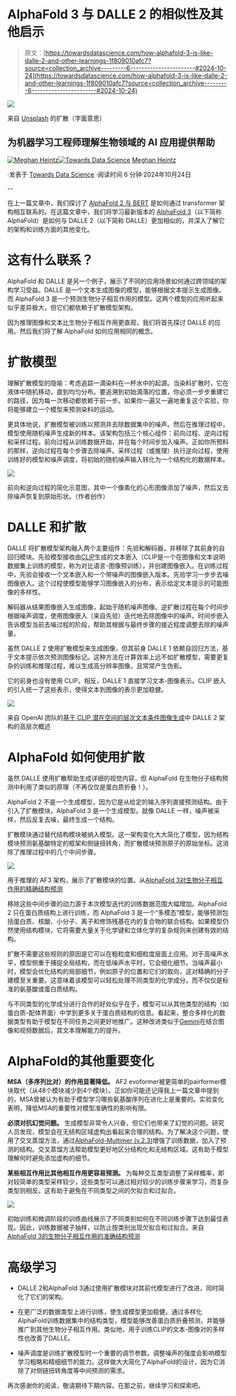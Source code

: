 # AlphaFold 3 与 DALLE 2 的相似性及其他启示

> 原文：[https://towardsdatascience.com/how-alphafold-3-is-like-dalle-2-and-other-learnings-1f809010afc7?source=collection_archive---------6-----------------------#2024-10-24](https://towardsdatascience.com/how-alphafold-3-is-like-dalle-2-and-other-learnings-1f809010afc7?source=collection_archive---------6-----------------------#2024-10-24)

![](../Images/481d90a32bacb1ec7467f45b59cb4b3a.png)

来自 [Unsplash](https://unsplash.com/photos/three-drinking-glasses-Y1ge0B9_oGE) 的扩散（字面意思）

## 为机器学习工程师理解生物领域的 AI 应用提供帮助

[](https://medium.com/@meghanheintz?source=post_page---byline--1f809010afc7--------------------------------)[![Meghan Heintz](../Images/9eaae6d3d8168086d83ff7100329c51f.png)](https://medium.com/@meghanheintz?source=post_page---byline--1f809010afc7--------------------------------)[](https://towardsdatascience.com/?source=post_page---byline--1f809010afc7--------------------------------)[![Towards Data Science](../Images/a6ff2676ffcc0c7aad8aaf1d79379785.png)](https://towardsdatascience.com/?source=post_page---byline--1f809010afc7--------------------------------) [Meghan Heintz](https://medium.com/@meghanheintz?source=post_page---byline--1f809010afc7--------------------------------)

·发表于 [Towards Data Science](https://towardsdatascience.com/?source=post_page---byline--1f809010afc7--------------------------------) ·阅读时间 6 分钟·2024年10月24日

--

在上一篇文章中，我们探讨了 [AlphaFold 2 与 BERT](https://medium.com/towards-data-science/alphafold-2-through-the-context-of-bert-78c9494e99af) 是如何通过 transformer 架构相互联系的。在这篇文章中，我们将学习最新版本的 [AlphaFold 3](https://www.nature.com/articles/s41586-024-07487-w)（以下简称 AlphaFold）是如何与 DALLE 2（以下简称 DALLE）更加相似的，并深入了解它的架构和训练方面的其他变化。

# 这有什么联系？

AlphaFold 和 DALLE 是另一个例子，展示了不同的应用场景如何通过跨领域的架构学习受益。DALLE 是一个文本生成图像的模型，能够根据文本提示生成图像。而 AlphaFold 3 是一个预测生物分子相互作用的模型。这两个模型的应用听起来似乎差异极大，但它们都依赖于扩散模型架构。

因为推理图像和文本比生物分子相互作用更直观，我们将首先探讨 DALLE 的应用。然后我们将了解 AlphaFold 如何应用相同的概念。

# 扩散模型

理解扩散模型的隐喻：考虑追踪一滴染料在一杯水中的起源。当染料扩散时，它在液体中随机移动，直到均匀分布。要追溯到初始滴落的位置，你必须一步步重建它的路径，因为每一次移动都依赖于前一步。如果你一遍又一遍地重复这个实验，你将能够建立一个模型来预测染料的运动。

更具体地说，扩散模型被训练以预测并去除数据集中的噪声。然后在推理过程中，模型使用随机噪声生成新的样本。该架构包括三个核心组件：前向过程、逆向过程和采样过程。前向过程从训练数据开始，并在每个时间步加入噪声。正如你所预料的那样，逆向过程在每个步骤去除噪声。采样过程（或推理）执行逆向过程，使用训练好的模型和噪声调度，将初始的随机噪声输入转化为一个结构化的数据样本。

![](../Images/d85e8c619f3ce77d041fed1db3db2f74.png)

前向和逆向过程的简化示意图，其中一个像素化的心形图像添加了噪声，然后又去除噪声恢复到原始形状。（作者创作）

# DALLE 和扩散

DALLE 将扩散模型架构融入两个主要组件：先验和解码器，并移除了其前身的自回归模块。先验模型接收由[CLIP](https://arxiv.org/abs/2103.00020)生成的文本嵌入（CLIP是一个在图像和文本说明数据集上训练的模型，称为对比语言-图像预训练），并创建图像嵌入。在训练过程中，先验会接收一个文本嵌入和一个带噪声的图像嵌入版本。先验学习一步步去噪图像嵌入。这个过程使模型能够学习图像嵌入的分布，表示给定文本提示的可能图像的多样性。

解码器从结果图像嵌入生成图像，起始于随机噪声图像。逆扩散过程在每个时间步根据噪声调度，使用图像嵌入（来自先验）迭代地去除图像中的噪声。时间步嵌入告诉模型当前去噪过程的阶段，帮助其根据与最终步骤的接近程度调整去除的噪声量。

虽然 DALLE 2 使用扩散模型来生成图像，但其前身 DALLE 1 依赖自回归方法，基于文本提示依次预测图像标记。这种方法在计算效率上远不如扩散模型，需要更复杂的训练和推理过程，难以生成高分辨率图像，且常常产生伪影。

它的前身也没有使用 CLIP。相反，DALLE 1 直接学习文本-图像表示。CLIP 嵌入的引入统一了这些表示，使得文本到图像的表示更加稳健。

![](../Images/b373b945018f0a708e706e5f399225a3.png)

来自 OpenAI 团队的[基于 CLIP 潜在空间的层次文本条件图像生成](https://arxiv.org/pdf/2204.06125)中 DALLE 2 架构的高层次概述

# AlphaFold 如何使用扩散

虽然 DALLE 使用扩散帮助生成详细的视觉内容，但 AlphaFold 在生物分子结构预测中利用了类似的原理（不再仅仅是蛋白质折叠！）。

AlphaFold 2 不是一个生成模型，因为它是从给定的输入序列直接预测结构。由于引入了扩散模块，AlphaFold 3 是一个生成模型。就像 DALLE 一样，噪声被采样，然后反复去噪，最终生成一个结构。

扩散模块通过替代结构模块被纳入模型。这一架构变化大大简化了模型，因为结构模块预测氨基酸特定的框架和侧链扭转角，而扩散模块预测原子的原始坐标。这消除了推理过程中的几个中间步骤。

![](../Images/b946e3b418bc804980575b2c419aad76.png)

用于推理的 AF3 架构，展示了扩散模块的位置。从[AlphaFold 3对生物分子相互作用的精确结构预测](https://www.nature.com/articles/s41586-024-07487-w)

移除这些中间步骤的动力源于本次模型迭代的训练数据范围大幅增加。AlphaFold 2 只在蛋白质结构上进行训练，而 AlphaFold 3 是一个“多模态”模型，能够预测包括蛋白质、核酸、小分子、离子和修饰残基在内的复合物的联合结构。如果模型仍然使用结构模块，它将需要大量关于化学键和立体化学的复杂规则来创建有效的结构。

扩散不需要这些规则的原因是它可以在粗粒度和细粒度层面上应用。对于高噪声水平，模型侧重于捕捉全局结构，而在低噪声水平时，它会细化细节。当噪声最小时，模型会优化结构的局部细节，例如原子的位置和它们的取向，这对精确的分子建模至关重要。这意味着该模型可以轻松处理不同类型的化学成分，而不仅仅是标准的氨基酸或蛋白质结构。

与不同类型的化学成分进行合作的好处似乎在于，模型可以从其他类型的结构（如蛋白质-配体界面）中学到更多关于蛋白质结构的信息。看起来，整合多样化的数据类型有助于模型在不同任务之间更好地推广。这种改进类似于[Gemini](https://blog.google/technology/ai/google-gemini-next-generation-model-february-2024/)在结合图像和视频数据后，其文本理解能力的提升。

# AlphaFold的其他重要变化

**MSA（多序列比对）的作用显著降低。** AF2 evoformer被更简单的pairformer模块取代（从48个模块减少到4个模块）。正如你可能还记得我上一篇文章中提到的，MSA曾被认为有助于模型学习哪些氨基酸序列在进化上是重要的。实验变化表明，降低MSA的重要性对模型准确性的影响有限。

**必须对抗幻觉问题。** 生成模型非常令人兴奋，但它们也带来了幻觉的问题。研究人员发现，模型会在无结构区域虚构出看起来合理的结构。为了解决这个问题，使用了交叉蒸馏方法，通过[AlphaFold-Multimer (v.2.3)](https://deepmind.google/discover/blog/a-glimpse-of-the-next-generation-of-alphafold/)增强了训练数据，加入了预测的结构。交叉蒸馏方法帮助模型更好地区分结构化和无结构区域。这有助于模型理解何时避免添加虚构的细节。

**某些相互作用比其他相互作用更容易预测。** 为每种交互类型调整了采样概率，即对较简单的类型采样较少，这些类型可以通过相对较少的训练步骤来学习，而复杂类型则相反。这有助于避免在不同类型之间的欠拟合和过拟合。

![](../Images/337acecc2d6ca2b5ef8c357a8543239f.png)

初始训练和微调阶段的训练曲线展示了不同类别如何在不同训练步骤下达到最佳表现。因此，训练数据被子抽样，以防止按类别出现欠拟合和过拟合。来自[AlphaFold 3的生物分子相互作用的准确结构预测](https://www.nature.com/articles/s41586-024-07487-w)

# 高级学习

+   DALLE 2和AlphaFold 3通过使用扩散模块对其前代模型进行了改进，同时简化了它们的架构。

+   在更广泛的数据类型上进行训练，使生成模型更加稳健。通过多样化AlphaFold训练数据集中的结构类型，模型能够改善蛋白质折叠预测，并能够推广到其他生物分子相互作用。类似地，用于训练CLIP的文本-图像对的多样性也改善了DALLE。

+   噪声调度是训练扩散模型时一个重要的调节参数。调整噪声的强度会影响模型学习粗略和精细细节的能力。这样做大大简化了AlphaFold的设计，因为它消除了对侧链扭转角度等中间预测的需求。

再次感谢你的阅读，敬请期待下期内容。在那之前，继续学习和探索吧。
